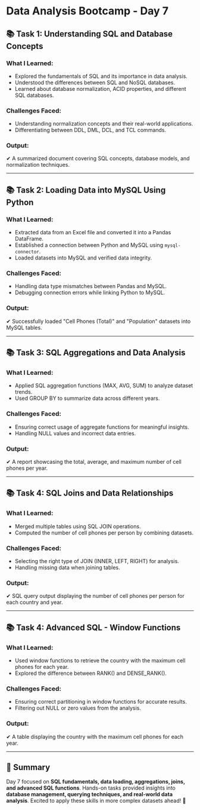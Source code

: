 # Data Analysis Bootcamp - Day 7

## 📚 Task 1: Understanding SQL and Database Concepts

### What I Learned:
- Explored the fundamentals of SQL and its importance in data analysis.
- Understood the differences between SQL and NoSQL databases.
- Learned about database normalization, ACID properties, and different SQL databases.

### Challenges Faced:
- Understanding normalization concepts and their real-world applications.
- Differentiating between DDL, DML, DCL, and TCL commands.

### Output:
✔ A summarized document covering SQL concepts, database models, and normalization techniques.

---

## 📚 Task 2: Loading Data into MySQL Using Python

### What I Learned:
- Extracted data from an Excel file and converted it into a Pandas DataFrame.
- Established a connection between Python and MySQL using `mysql-connector`.
- Loaded datasets into MySQL and verified data integrity.

### Challenges Faced:
- Handling data type mismatches between Pandas and MySQL.
- Debugging connection errors while linking Python to MySQL.

### Output:
✔ Successfully loaded "Cell Phones (Total)" and "Population" datasets into MySQL tables.

---

## 📚 Task 3: SQL Aggregations and Data Analysis

### What I Learned:
- Applied SQL aggregation functions (MAX, AVG, SUM) to analyze dataset trends.
- Used GROUP BY to summarize data across different years.

### Challenges Faced:
- Ensuring correct usage of aggregate functions for meaningful insights.
- Handling NULL values and incorrect data entries.

### Output:
✔ A report showcasing the total, average, and maximum number of cell phones per year.

---

## 📚 Task 4: SQL Joins and Data Relationships

### What I Learned:
- Merged multiple tables using SQL JOIN operations.
- Computed the number of cell phones per person by combining datasets.

### Challenges Faced:
- Selecting the right type of JOIN (INNER, LEFT, RIGHT) for analysis.
- Handling missing data when joining tables.

### Output:
✔ SQL query output displaying the number of cell phones per person for each country and year.

---

## 📚 Task 4: Advanced SQL - Window Functions

### What I Learned:
- Used window functions to retrieve the country with the maximum cell phones for each year.
- Explored the difference between RANK() and DENSE_RANK().

### Challenges Faced:
- Ensuring correct partitioning in window functions for accurate results.
- Filtering out NULL or zero values from the analysis.

### Output:
✔ A table displaying the country with the maximum cell phones for each year.

---

## 🔔 Summary
Day 7 focused on **SQL fundamentals, data loading, aggregations, joins, and advanced SQL functions**. Hands-on tasks provided insights into **database management, querying techniques, and real-world data analysis**. Excited to apply these skills in more complex datasets ahead! 🚀
